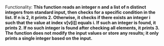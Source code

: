 Functionality: **This function reads an integer n and a list of n distinct integers from standard input, then checks for a specific condition in the list. If n is 2, it prints 2. Otherwise, it checks if there exists an integer i such that the value at index v[v[i]] equals i. If such an integer is found, it prints 2. If no such integer is found after checking all elements, it prints 3. The function does not modify the input values or store any results; it only prints a single integer based on the input.**